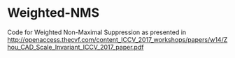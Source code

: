 # Weighted-NMS
Code for Weighted Non-Maximal Suppression as presented in http://openaccess.thecvf.com/content_ICCV_2017_workshops/papers/w14/Zhou_CAD_Scale_Invariant_ICCV_2017_paper.pdf
